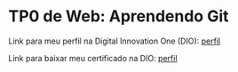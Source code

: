 <h1>TP0 de Web: Aprendendo Git</h1>

Link para meu perfil na Digital Innovation One (DIO):
<a href="https://web.digitalinnovation.one/users/larisseamorim_mg?tab=achievements">
  perfil
</a>

Link para baixar meu certificado na DIO:
<a href="https://hermes.digitalinnovation.one/certificates/E82AD962.pdf">
  perfil
</a>